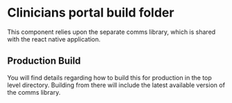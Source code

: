 # Clinicians portal build folder

This component relies upon the separate comms library, which is shared with the react native application.

## Production Build
You will find details regarding how to build this for production in the top level directory. Building from there will include the latest available version of the comms library.